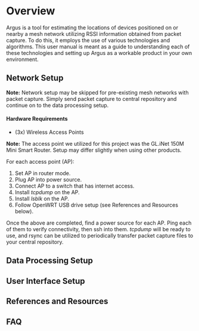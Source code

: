 # Overview

Argus is a tool for estimating the locations of devices positioned on or nearby a mesh network utilizing RSSI information obtained from packet capture. To do this, it employs the use of various technologies and algorithms. This user manual is meant as a guide to understanding each of these technologies and setting up Argus as a workable product in your own environment.

## Network Setup

**Note:** Network setup may be skipped for pre-existing mesh networks with packet capture. Simply send packet capture to central repository and continue on to the data processing setup.

#### Hardware Requirements
* (3x) Wireless Access Points

**Note:** The access point we utilized for this project was the GL.iNet 150M Mini Smart Router. Setup may differ slightly when using other products.

For each access point (AP):
1. Set AP in router mode.
2. Plug AP into power source.
3. Connect AP to a switch that has internet access.
4. Install *tcpdump* on the AP.
5. Install *lsblk* on the AP.
6. Follow OpenWRT USB drive setup (see References and Resources below).

Once the above are completed, find a power source for each AP. Ping each of them to verify connectivity, then ssh into them. *tcpdump* will be ready to use, and rsync can be utilized to periodically transfer packet capture files to your central repository.

## Data Processing Setup


## User Interface Setup

## References and Resources

## FAQ